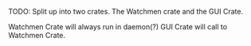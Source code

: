 TODO: Split up into two crates.
The Watchmen crate and the GUI Crate.

Watchmen Crate will always run in daemon(?)
GUI Crate will call to Watchmen Crate.